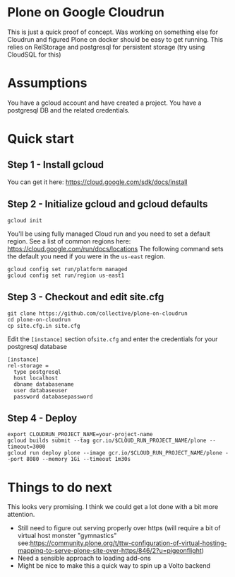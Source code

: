 # Plone on Google Cloudrun
This is just a quick proof of concept.
Was working on something else for Cloudrun and figured Plone on docker
should be easy to get running.
This relies on RelStorage and postgresql for persistent storage (try using CloudSQL for this)

# Assumptions
You have a gcloud account and have created a project.
You have a postgresql DB and the related credentials.

# Quick start
## Step 1 - Install gcloud
You can get it here: https://cloud.google.com/sdk/docs/install

## Step 2 -  Initialize gcloud and gcloud defaults
```
gcloud init
```
You'll be using fully managed Cloud run and you need to set a default region.
See a list of common regions here: https://cloud.google.com/run/docs/locations
The following command sets the default you need if you were in the `us-east` region.
```
gcloud config set run/platform managed
gcloud config set run/region us-east1
```

## Step 3 - Checkout and edit site.cfg
```
git clone https://github.com/collective/plone-on-cloudrun
cd plone-on-cloudrun
cp site.cfg.in site.cfg
```
Edit the `[instance]` section of`site.cfg` and enter the credentials for your postgresql database
```
[instance]
rel-storage =
  type postgresql
  host localhost
  dbname databasename
  user databaseuser
  password databasepassword
```

## Step 4 - Deploy
```
export CLOUDRUN_PROJECT_NAME=your-project-name
gcloud builds submit --tag gcr.io/$CLOUD_RUN_PROJECT_NAME/plone --timeout=3000
gcloud run deploy plone --image gcr.io/$CLOUD_RUN_PROJECT_NAME/plone --port 8080 --memory 1Gi --timeout 1m30s
```

# Things to do next
This looks very promising. I think we could get a lot done with a bit more attention.
- Still need to figure out serving properly over https (will require a bit of virtual host monster "gymnastics" see:https://community.plone.org/t/ttw-configuration-of-virtual-hosting-mapping-to-serve-plone-site-over-https/846/2?u=pigeonflight)
- Need a sensible approach to loading add-ons
- Might be nice to make this a quick way to spin up a Volto backend
